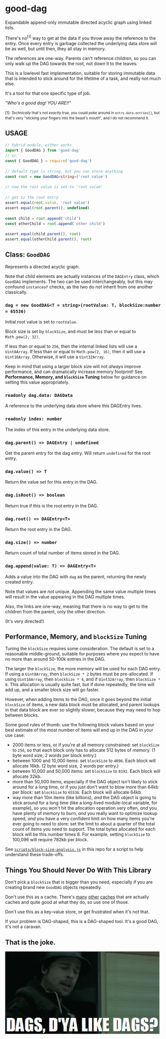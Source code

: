 # good-dag

Expandable append-only immutable directed acyclic graph using
linked lists.

There's no<sup>[1]</sup> way to get at the data if you throw away
the reference to the entry. Once every entry is garbage collected
the underlying data store will be as well, but until then, they
all stay in memory.

The references are one-way. Parents can't reference children, so
you can only walk _up_ the DAG towards the root, not down it to
the leaves.

This is a lowlevel fast implementation, suitable for storing
immutable data that is intended to stick around for the lifetime
of a task, and really not much else.

It's a tool for that one specific type of job.

_"Who's a good dag! YOU ARE!!"_

<small>[1]: _Technically_ that's not _exactly_ true, you could
poke around in `entry.data.entries[]`, but that's very "sticking
your fingers into the beast's mouth", and I do not recommend
it.</small>

## USAGE

```ts
// hybrid module, either works
import { GoodDAG } from 'good-dag'
// or
const { GoodDAG } = require('good-dag')

// default type is string, but you can store anything
const root = new GoodDAG<string>('root value')

// now the root value is set to 'root value'

// get is the root entry
assert.equal(root.value, 'root value')
assert.equal(root.parent(), undefined)

const child = root.append('child')
const otherChild = root.append('other child')

assert.equal(child.parent(), root)
assert.equal(otherChild.parent(), root)
```

## Class: `GoodDAG`

Represents a directed acyclic graph.

Note that child elements are actually instances of the `DAGEntry`
class, which `GoodDAG` implements. The two can be used
interchangeably, but this may confound `instanceof` checks, as
the two do not inherit from one another classically.

### `dag = new GoodDAG<T = string>(rootValue: T, blockSize:number = 65536)`

Initial root value is set to `rootValue`.

Block size is set by `blockSize`, and must be less than or equal
to `Math.pow(2, 32)`.

If less than or equal to `256`, then the internal linked lists
will use a `Uint8Array`. If less than or equal to `Math.pow(2,
16)`, then it will use a `Uint16Array`. Otherwise, it will use a
`Uint32Array`.

Keep in mind that using a larger block size will not _always_
improve performance, and can dramatically increase memory
footprint! See **Performance, Memory, and `blockSize` Tuning**
below for guidance on setting this value appropriately.

### `readonly dag.data: DAGData`

A reference to the underlying data store where this DAGEntry
lives.

### `readonly index: number`

The index of this entry in the underlying data store.

### `dag.parent() => DAGEntry | undefined`

Get the parent entry for the dag entry. Will return `undefined`
for the root entry.

### `dag.value() => T`

Return the value set for this entry in the DAG.

### `dag.isRoot() => boolean`

Return true if this is the root entry in the DAG.

### `dag.root() => DAGEntry<T>`

Return the root entry in the DAG.

### `dag.size() => number`

Return count of total number of items stored in the DAG.

### `dag.append(value: T) => DAGEntry<T>`

Adds a value into the DAG with `dag` as the parent, returning the
newly created entry.

Note that values are _not_ unique. Appending the same value
multiple times will result in the value appearing in the DAG
multiple times.

Also, the links are one-way, meaning that there is no way to get
to the children from the parent, only the other direction.

(It's very directed!)

## Performance, Memory, and `blockSize` Tuning

Tuning the `blockSize` requires some consideration. The default
is set to a reasonable middle-ground, suitable for purposes where
you expect to have no more than around 50-100k entries in the
DAG.

The larger the `blockSize`, the more memory will be used for each
DAG entry. If using a `Uint8Array`, then `blockSize * 2` bytes
must be pre-allocated. If using `Uint16Array`, then `blockSize *
4`, and if `Uint32Array`, then `blockSize * 8`. This allocation
is usually quite fast, but if done repeatedly, the time will add
up, and a smaller block size will go faster.

However, when adding items to the DAG, once it goes beyond the
initial `blockSize` of items, a new data block must be allocated,
and parent lookups in that data block are ever so slightly
slower, because they may need to hop between blocks.

Some good rules of thumb: use the following block values based on
your best estimate of the most number of items will end up in the
DAG in your use case:

- 2000 items or less, or if you're at all memory constrained: set
  `blockSize` to `256`, so that each block only has to allocate
  512 bytes of memory. (1 byte word size, 2 words per block entry.)
- between 1000 and 10,000 items: set `blockSize` to `4096`. Each
  block will allocate 16kb. (2 byte word size, 2 words per
  entry.)
- between 10,000 and 50,000 items: set `blockSize` to `8192`.
  Each block will allocate 32kb.
- more than 50,000 items, especially if the DAG object isn't likely to
  stick around for a long time, or if you just don't want to blow
  more than 64kb per block: set `blockSize` to `65536`. Each
  block will allocate 64kb.
- way more than 10m items (like billions), _and_ the DAG object
  is going to stick around for a long time (like a long-lived
  module-local variable, for example), so you won't hit the
  allocation operation very often, _and_ you have plenty of
  memory to burn, _and_ you really want to optimize lookup speed,
  _and_ you have a very confident limit on how many items you're
  ever going to need to store: set the limit to about a quarter
  of the total count of items you need to support. The total
  bytes allocated for each block will be this number times 8.
  For example, setting `blockSize` to 100,096 will require 782kb
  per block.

See
[`scripts/block-size-analysis.js`](scripts/block-size-analysis.js)
in this repo for a script to help understand these trade-offs.

## Things You Should Never Do With This Library

Don't pick a `blockSize` that is bigger than you need, especially
if you are creating brand new `GoodDAG` objects repeatedly.

Don't use this as a cache.  There's
[many](https://www.npmjs.com/package/mnemonist)
[other](http://npm.im/lru-cache)
[caches](http://npm.im/@isaacs/ttl-cache) that are actually
caches and quite good at what they do, so use one of those.

Don't use this as a key-value store, or get frustrated when it's
not that.

If your problem is DAG-shaped, this is a DAG-shaped tool.  It's a
good DAG, it's not a caravan.

## That is the joke.

[![dags, d'ya like dags?](./dags-do-you-like-dags.gif "dags, d'ya like dags?")](https://www.youtube.com/watch?v=zH64dlgyydM)

